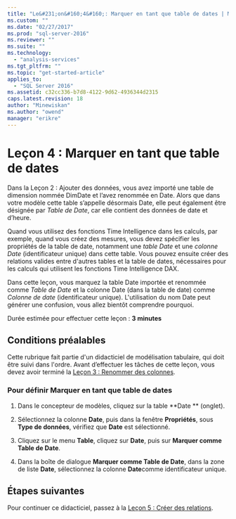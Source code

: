 ```yaml
---
title: "Le&#231;on&#160;4&#160;: Marquer en tant que table de dates | Microsoft Docs"
ms.custom: ""
ms.date: "02/27/2017"
ms.prod: "sql-server-2016"
ms.reviewer: ""
ms.suite: ""
ms.technology: 
  - "analysis-services"
ms.tgt_pltfrm: ""
ms.topic: "get-started-article"
applies_to: 
  - "SQL Server 2016"
ms.assetid: c32cc336-b7d8-4122-9d62-4936344d2315
caps.latest.revision: 18
author: "Minewiskan"
ms.author: "owend"
manager: "erikre"
---
```

# Le&#231;on&#160;4&#160;: Marquer en tant que table de dates
Dans la Leçon 2 : Ajouter des données, vous avez importé une table de dimension nommée DimDate et l’avez renommée en Date. Alors que dans votre modèle cette table s’appelle désormais Date, elle peut également être désignée par *Table de Date*, car elle contient des données de date et d’heure.  
  
Quand vous utilisez des fonctions Time Intelligence dans les calculs, par exemple, quand vous créez des mesures, vous devez spécifier les propriétés de la table de date, notamment une *table Date* et une *colonne Date* (identificateur unique) dans cette table. Vous pouvez ensuite créer des relations valides entre d'autres tables et la table de dates, nécessaires pour les calculs qui utilisent les fonctions Time Intelligence DAX.  
  
Dans cette leçon, vous marquez la table Date importée et renommée comme *Table de Date* et la colonne Date (dans la table de date) comme *Colonne de date* (identificateur unique). L'utilisation du nom Date peut générer une confusion, vous allez bientôt comprendre pourquoi.  
  
Durée estimée pour effectuer cette leçon : **3 minutes**  
  
## Conditions préalables  
Cette rubrique fait partie d'un didacticiel de modélisation tabulaire, qui doit être suivi dans l'ordre. Avant d’effectuer les tâches de cette leçon, vous devez avoir terminé la [Leçon 3 : Renommer des colonnes](../analysis-services/lesson-3-rename-columns.md).  
  
### Pour définir Marquer en tant que table de dates  
  
1.  Dans le concepteur de modèles, cliquez sur la table **Date ** (onglet).  
  
2.  Sélectionnez la colonne **Date**, puis dans la fenêtre **Propriétés**, sous **Type de données**, vérifiez que **Date** est sélectionné.  
  
3.  Cliquez sur le menu **Table**, cliquez sur **Date**, puis sur **Marquer comme Table de Date**.  
  
4.  Dans la boîte de dialogue **Marquer comme Table de Date**, dans la zone de liste **Date**, sélectionnez la colonne **Date**comme identificateur unique.  
  
## Étapes suivantes  
Pour continuer ce didacticiel, passez à la [Leçon 5 : Créer des relations](../analysis-services/lesson-5-create-relationships.md).  
  
  
  
